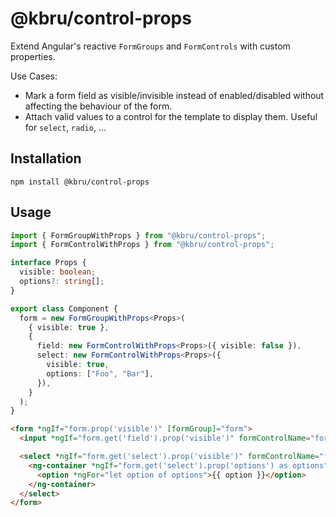 # @kbru/control-props

Extend Angular's reactive `FormGroups` and `FormControls` with custom properties.

Use Cases:

- Mark a form field as visible/invisible instead of enabled/disabled without affecting the behaviour of the form.
- Attach valid values to a control for the template to display them. Useful for `select`, `radio`, ...

## Installation

```shell
npm install @kbru/control-props
```

## Usage

```typescript
import { FormGroupWithProps } from "@kbru/control-props";
import { FormControlWithProps } from "@kbru/control-props";

interface Props {
  visible: boolean;
  options?: string[];
}

export class Component {
  form = new FormGroupWithProps<Props>(
    { visible: true },
    {
      field: new FormControlWithProps<Props>({ visible: false }),
      select: new FormControlWithProps<Props>({
        visible: true,
        options: ["Foo", "Bar"],
      }),
    }
  );
}
```

```html
<form *ngIf="form.prop('visible')" [formGroup]="form">
  <input *ngIf="form.get('field').prop('visible')" formControlName="form" />

  <select *ngIf="form.get('select').prop('visible')" formControlName="form">
    <ng-container *ngIf="form.get('select').prop('options') as options">
      <option *ngFor="let option of options">{{ option }}</option>
    </ng-container>
  </select>
</form>
```
